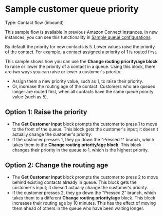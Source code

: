 # Sample customer queue priority<a name="sample-customer-queue-priority"></a>

Type: Contact flow \(inbound\)

This sample flow is available in previous Amazon Connect instances\. In new instances, you can see this functionality in [Sample queue configurations](sample-queue-configurations.md)\.

By default the priority for new contacts is 5\. Lower values raise the priority of the contact\. For example, a contact assigned a priority of 1 is routed first\.

This sample shows how you can use the **Change routing priority/age block** to raise or lower the priority of a contact in a queue\. Using this block, there are two ways you can raise or lower a customer's priority: 
+ Assign them a new priority value, such as 1, to raise their priority\.
+ Or, increase the routing age of the contact\. Customers who are queued longer are routed first, when all contacts have the same queue priority value \(such as 5\)\.

## Option 1: Raise the priority<a name="option1-sample-customer-queue-priority"></a>
+ The **Get Customer Input** block prompts the customer to press 1 to move to the front of the queue\. This block gets the customer's input; it doesn't actually change the customer's priority\. 
+ If the customer presses 1, they go down the "Pressed 1" branch, which takes them to the **Change routing priority/age block**\. This block changes their priority in the queue to 1, which is the highest priority\. 

## Option 2: Change the routing age<a name="option2-sample-customer-queue-priority"></a>
+ The **Get Customer Input** block prompts the customer to press 2 to move behind existing contacts already in queue\. This block gets the customer's input; it doesn't actually change the customer's priority\. 
+ If the customer presses 2, they go down the "Pressed 2" branch, which takes them to a different **Change routing priority/age** block\. This block increases their routing age by 10 minutes\. This has the effect of moving them ahead of others in the queue who have been waiting longer\.